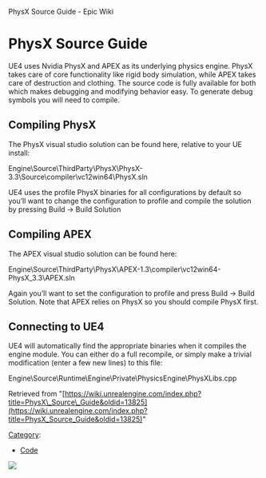 PhysX Source Guide - Epic Wiki                    

PhysX Source Guide
==================

UE4 uses Nvidia PhysX and APEX as its underlying physics engine. PhysX takes care of core functionality like rigid body simulation, while APEX takes care of destruction and clothing. The source code is fully available for both which makes debugging and modifying behavior easy. To generate debug symbols you will need to compile.

Compiling PhysX
---------------

The PhysX visual studio solution can be found here, relative to your UE install:

Engine\\Source\\ThirdParty\\PhysX\\PhysX-3.3\\Source\\compiler\\vc12win64\\PhysX.sln

UE4 uses the profile PhysX binaries for all configurations by default so you’ll want to change the configuration to profile and compile the solution by pressing Build -> Build Solution

Compiling APEX
--------------

The APEX visual studio solution can be found here:

Engine\\Source\\ThirdParty\\PhysX\\APEX-1.3\\compiler\\vc12win64-PhysX\_3.3\\APEX.sln

Again you’ll want to set the configuration to profile and press Build -> Build Solution. Note that APEX relies on PhysX so you should compile PhysX first.

Connecting to UE4
-----------------

UE4 will automatically find the appropriate binaries when it compiles the engine module. You can either do a full recompile, or simply make a trivial modification (enter a few new lines) to this file:

Engine\\Source\\Runtime\\Engine\\Private\\PhysicsEngine\\PhysXLibs.cpp

Retrieved from "[https://wiki.unrealengine.com/index.php?title=PhysX\_Source\_Guide&oldid=13825](https://wiki.unrealengine.com/index.php?title=PhysX_Source_Guide&oldid=13825)"

[Category](/Special:Categories "Special:Categories"):

*   [Code](/Category:Code "Category:Code")

  ![](https://tracking.unrealengine.com/track.png)